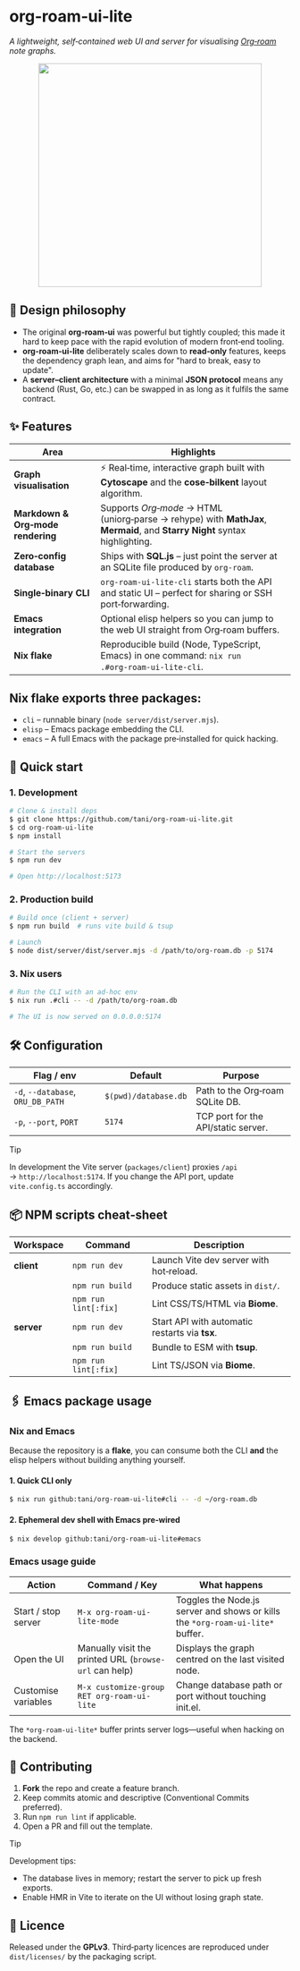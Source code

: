 # org‑roam‑ui‑lite

*A lightweight, self‑contained web UI and server for visualising [Org‑roam](https://www.orgroam.com/) note graphs.*

<p align="center">
<img width="400" src="https://github.com/user-attachments/assets/199dfabd-3bbf-42c3-8591-b3d61e5ad02c" />
</p>

## 🎯 Design philosophy

* The original **org‑roam‑ui** was powerful but tightly coupled; this made it hard to keep pace with the rapid evolution of modern front‑end tooling.
* **org‑roam‑ui‑lite** deliberately scales down to **read‑only** features, keeps the dependency graph lean, and aims for "hard to break, easy to update".
* A **server–client architecture** with a minimal **JSON protocol** means any backend (Rust, Go, etc.) can be swapped in as long as it fulfils the same contract.

## ✨ Features

| Area                              | Highlights                                                                                                                  |
| --------------------------------- | --------------------------------------------------------------------------------------------------------------------------- |
| **Graph visualisation**           | ⚡️ Real‑time, interactive graph built with **Cytoscape** and the **cose‑bilkent** layout algorithm.                         |
| **Markdown & Org‑mode rendering** | Supports *Org‑mode* → HTML (uniorg‑parse → rehype) with **MathJax**, **Mermaid**, and **Starry Night** syntax highlighting. |
| **Zero‑config database**          | Ships with **SQL.js** – just point the server at an SQLite file produced by `org‑roam`.                                     |
| **Single‑binary CLI**             | `org‑roam‑ui‑lite-cli` starts both the API and static UI – perfect for sharing or SSH port‑forwarding.                      |
| **Emacs integration**             | Optional elisp helpers so you can jump to the web UI straight from Org‑roam buffers.                                        |
| **Nix flake**                     | Reproducible build (Node, TypeScript, Emacs) in one command: `nix run .#org‑roam‑ui‑lite-cli`.                              |


## **Nix flake** exports three packages:

* `cli` – runnable binary (`node server/dist/server.mjs`).
* `elisp` – Emacs package embedding the CLI.
* `emacs` – A full Emacs with the package pre‑installed for quick hacking.

## 🚀 Quick start

### 1. Development

```bash
# Clone & install deps
$ git clone https://github.com/tani/org‑roam‑ui‑lite.git
$ cd org‑roam‑ui‑lite
$ npm install

# Start the servers
$ npm run dev

# Open http://localhost:5173
```

### 2. Production build

```bash
# Build once (client + server)
$ npm run build  # runs vite build & tsup

# Launch
$ node dist/server/dist/server.mjs -d /path/to/org-roam.db -p 5174
```

### 3. Nix users

```bash
# Run the CLI with an ad‑hoc env
$ nix run .#cli -- -d /path/to/org-roam.db

# The UI is now served on 0.0.0.0:5174
```


## 🛠️ Configuration

| Flag / env                        | Default              | Purpose                             |
| --------------------------------- | -------------------- | ----------------------------------- |
| `-d`, `--database`, `ORU_DB_PATH` | `$(pwd)/database.db` | Path to the Org‑roam SQLite DB.     |
| `-p`, `--port`, `PORT`            | `5174`               | TCP port for the API/static server. |

> [!TIP]
> In development the Vite server (`packages/client`) proxies `/api` → `http://localhost:5174`. If you change the API port, update `vite.config.ts` accordingly.

## 📦 NPM scripts cheat‑sheet

| Workspace  | Command              | Description                                    |
| ---------- | -------------------- | ---------------------------------------------- |
| **client** | `npm run dev`        | Launch Vite dev server with hot‑reload.        |
|            | `npm run build`      | Produce static assets in `dist/`.              |
|            | `npm run lint[:fix]` | Lint CSS/TS/HTML via **Biome**.                |
| **server** | `npm run dev`        | Start API with automatic restarts via **tsx**. |
|            | `npm run build`      | Bundle to ESM with **tsup**.                   |
|            | `npm run lint[:fix]` | Lint TS/JSON via **Biome**.                    |

## 🖇️ Emacs package usage

### Nix and Emacs

Because the repository is a **flake**, you can consume both the CLI **and** the elisp helpers without building anything yourself.

#### 1. Quick CLI only

```bash
$ nix run github:tani/org-roam-ui-lite#cli -- -d ~/org-roam.db
```

#### 2. Ephemeral dev shell with Emacs pre‑wired

```bash
$ nix develop github:tani/org-roam-ui-lite#emacs
```

### Emacs usage guide

| Action                    | Command / Key                                          | What happens                                                                   |
| ------------------------- | ------------------------------------------------------ | ------------------------------------------------------------------------------ |
| Start / stop server       | `M-x org-roam-ui-lite-mode`                            | Toggles the Node.js server and shows or kills the `*org-roam-ui-lite*` buffer. |
| Open the UI               | Manually visit the printed URL (`browse-url` can help) | Displays the graph centred on the last visited node.                           |
| Customise variables       | `M-x customize-group RET org-roam-ui-lite`             | Change database path or port without touching init.el.                         |

The `*org-roam-ui-lite*` buffer prints server logs—useful when hacking on the backend.

## 🤝 Contributing

1. **Fork** the repo and create a feature branch.
2. Keep commits atomic and descriptive (Conventional Commits preferred).
3. Run `npm run lint` if applicable.
4. Open a PR and fill out the template.


> [!TIP]
> Development tips:
>
> * The database lives in memory; restart the server to pick up fresh exports.
> * Enable HMR in Vite to iterate on the UI without losing graph state.


## 📄 Licence

Released under the **GPLv3**. Third‑party licences are reproduced under `dist/licenses/` by the packaging script.
